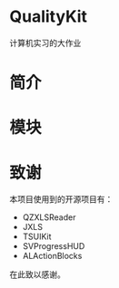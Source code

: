 # QualityKit
计算机实习的大作业

# 简介

# 模块

# 致谢

本项目使用到的开源项目有：

* QZXLSReader
* JXLS
* TSUIKit
* SVProgressHUD
* ALActionBlocks

在此致以感谢。
